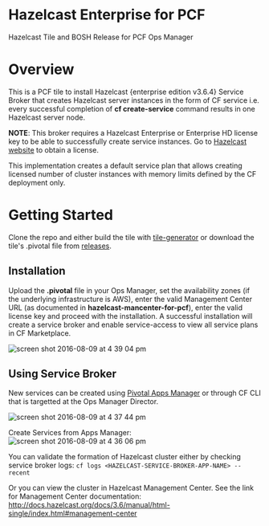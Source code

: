 # Hazelcast Enterprise for PCF
Hazelcast Tile and BOSH Release for PCF Ops Manager

# Overview
This is a PCF tile to install Hazelcast {enterprise edition v3.6.4} Service Broker that creates Hazelcast server instances in the form of CF service i.e. every successful completion of **cf create-service** command results in one Hazelcast server node. 

**NOTE**: This broker requires a Hazelcast Enterprise or Enterprise HD license key to be able to successfully create service instances. Go to [Hazelcast website](https://hazelcast.com/) to obtain a license.

This implementation creates a default service plan that allows creating licensed number of cluster instances  with memory limits defined by the CF deployment only. 

# Getting Started
Clone the repo and either build the tile with [tile-generator](https://github.com/cf-platform-eng/tile-generator) or download the tile's .pivotal file from [releases](https://github.com/cloudfoundry-community/hazelcast/releases).

## Installation
Upload the **.pivotal** file in your Ops Manager, set the availability zones (if the underlying infrastructure is AWS), enter the valid Management Center URL (as documented in **hazelcast-mancenter-for-pcf**), enter the valid license key and proceed with the installation. A successful installation will create a service broker and enable service-access to view all service plans in CF Marketplace.

![screen shot 2016-08-09 at 4 39 04 pm](https://cloud.githubusercontent.com/assets/7980465/17523207/6d733810-5e77-11e6-9bdf-e6c2b7f5db39.png)

## Using Service Broker
New services can be created using [Pivotal Apps Manager](https://docs.pivotal.io/pivotalcf/1-7/console/dev-console.html) or through CF CLI that is targetted at the Ops Manager Director.

![screen shot 2016-08-09 at 4 37 44 pm](https://cloud.githubusercontent.com/assets/7980465/17523426/2a450112-5e78-11e6-9def-36c38a8a9174.png)

Create Services from Apps Manager:
![screen shot 2016-08-09 at 4 36 06 pm](https://cloud.githubusercontent.com/assets/7980465/17523464/49169c4a-5e78-11e6-99e8-13ce25a9957e.png)

You can validate the formation of Hazelcast cluster either by checking service broker logs:
`cf logs <HAZELCAST-SERVICE-BROKER-APP-NAME> --recent`

Or you can view the cluster in Hazelcast Management Center. See the link for Management Center documentation:
http://docs.hazelcast.org/docs/3.6/manual/html-single/index.html#management-center


